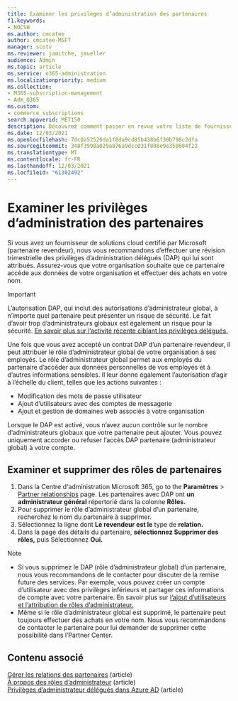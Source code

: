 ```yaml
---
title: Examiner les privilèges d’administration des partenaires
f1.keywords:
- NOCSH
ms.author: cmcatee
author: cmcatee-MSFT
manager: scotv
ms.reviewer: jamitche, jmueller
audience: Admin
ms.topic: article
ms.service: o365-administration
ms.localizationpriority: medium
ms.collection:
- M365-subscription-management
- Adm_O365
ms.custom:
- commerce_subscriptions
search.appverid: MET150
description: Découvrez comment passer en revue votre liste de fournisseurs de solutions (partenaires) certifiés par Microsoft pour déterminer les privilèges d’administration dont ils ont et comment supprimer ces privilèges.
ms.date: 12/03/2021
ms.openlocfilehash: 7dc0a52526da1f0da9cd85b438b6f30b798c2dfa
ms.sourcegitcommit: 348f3998a029a876a9dcc031f808e9e350804f22
ms.translationtype: MT
ms.contentlocale: fr-FR
ms.lasthandoff: 12/03/2021
ms.locfileid: "61302492"
---
```

# <a name="review-partner-administrative-privileges"></a>Examiner les privilèges d’administration des partenaires

Si vous avez un fournisseur de solutions cloud certifié par Microsoft (partenaire revendeur), nous vous recommandons d’effectuer une révision trimestrielle des privilèges d’administration délégués (DAP) qui lui sont attribués. Assurez-vous que votre organisation souhaite que ce partenaire accède aux données de votre organisation et effectuer des achats en votre nom.

> [!IMPORTANT]
> L’autorisation DAP, qui inclut des autorisations d’administrateur global, à n’importe quel partenaire peut présenter un risque de sécurité. Le fait d’avoir trop d’administrateurs globaux est également un risque pour la sécurité. [En savoir plus sur l’activité récente ciblant les privilèges délégués.](https://www.microsoft.com/security/blog/2021/10/25/nobelium-targeting-delegated-administrative-privileges-to-facilitate-broader-attacks/)

Une fois que vous avez accepté un contrat DAP d’un partenaire revendeur, il peut attribuer le rôle d’administrateur global de votre organisation à ses employés. Le rôle d’administrateur global permet aux employés du partenaire d’accéder aux données personnelles de vos employés et à d’autres informations sensibles. Il leur donne également l’autorisation d’agir à l’échelle du client, telles que les actions suivantes :

- Modification des mots de passe utilisateur
- Ajout d’utilisateurs avec des comptes de messagerie
- Ajout et gestion de domaines web associés à votre organisation

Lorsque le DAP est activé, vous n’avez aucun contrôle sur le nombre d’administrateurs globaux que votre partenaire peut ajouter. Vous pouvez uniquement accorder ou refuser l’accès DAP partenaire (administrateur global) à votre compte.

## <a name="review-and-remove-roles-from-partners"></a>Examiner et supprimer des rôles de partenaires

1. Dans la Centre d'administration Microsoft 365, go to the **Paramètres**  >  <a href="https://go.microsoft.com/fwlink/p/?linkid=2074649" target="_blank">Partner relationships</a> page. Les partenaires avec DAP ont **un administrateur général** répertorié dans la colonne **Rôles.**
2. Pour supprimer le rôle d’administrateur global d’un partenaire, recherchez le nom du partenaire à supprimer.
3. Sélectionnez la ligne dont **Le revendeur est le** type de **relation.**
4. Dans la page des détails du partenaire, **sélectionnez Supprimer des rôles,** puis Sélectionnez **Oui.**

> [!NOTE]
>
> - Si vous supprimez le DAP (rôle d’administrateur global) d’un partenaire, nous vous recommandons de le contacter pour discuter de la remise future des services. Par exemple, vous pouvez créer un compte d’utilisateur avec des privilèges inférieurs et partager ces informations de compte avec votre partenaire. En savoir plus sur [l’ajout d’utilisateurs](../admin/add-users/add-users.md) [et l’attribution de rôles d’administrateur.](../admin/add-users/assign-admin-roles.md)
> - Même si le rôle d’administrateur global est supprimé, le partenaire peut toujours effectuer des achats en votre nom. Nous vous recommandons de contacter le partenaire pour lui demander de supprimer cette possibilité dans l’Partner Center.

## <a name="related-content"></a>Contenu associé

[Gérer les relations des partenaires](manage-partners.md) (article)\
[À propos des rôles d’administrateur](../admin/add-users/about-admin-roles.md) (article)\
[Privilèges d’administrateur délégués dans Azure AD](/partner-center/customers-revoke-admin-privileges#delegated-admin-privileges-in-azure-ad) (article)
